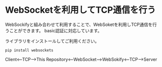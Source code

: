 # WebSocketを利用してTCP通信を行う
WebSockifyと組み合わせて利用することで、WebSoketを利用しTCP通信を行うことができます。
basic認証に対応しています。

ライブラリをインストールしてご利用ください。
```
pip install websockets

```

Client<--TCP-->This Repository<--WebSocket-->WebSokify<--TCP-->Server
